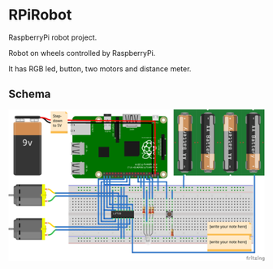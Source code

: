 # RPiRobot

RaspberryPi robot project.

Robot on wheels controlled by RaspberryPi. 

It has RGB led, button, two motors and distance meter.

## Schema

![alt tag](https://raw.githubusercontent.com/climbus/RPiRobot/master/img/RPIRobot.png)
